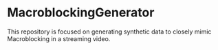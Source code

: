 # MacroblockingGenerator
This repository is focused on generating synthetic data to closely mimic Macroblocking in a streaming video.
